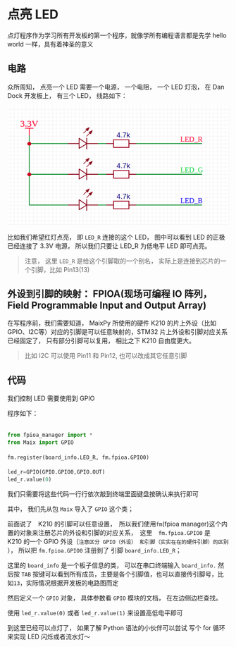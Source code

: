 点亮 LED
==========


点灯程序作为学习所有开发板的第一个程序，就像学所有编程语言都是先学 hello world 一样，具有着神圣的意义

## 电路

众所周知， 点亮一个 LED 需要一个电源， 一个电阻， 一个 LED 灯泡，
在 Dan Dock 开发板上， 有三个 LED， 线路如下：

![](../../assets/hardware/maix_dock/LED_sch.png)


比如我们希望红灯点亮， 即 `LED_R` 连接的这个 LED， 图中可以看到 LED 的正极已经连接了 3.3V 电源， 所以我们只要让 LED_R 为低电平 LED 即可点亮。

> 注意， 这里 `LED_R` 是给这个引脚取的一个别名， 实际上是连接到芯片的一个引脚，比如 Pin13(13)

## 外设到引脚的映射： FPIOA(现场可编程 IO 阵列， Field Programmable Input and Output Array)

在写程序前，我们需要知道， MaixPy 所使用的硬件 K210 的片上外设（比如GPIO、I2C等）对应的引脚是可以任意映射的，STM32 片上外设和引脚对应关系已经固定了， 只有部分引脚可以复用， 相比之下 K210 自由度更大。
> 比如 I2C 可以使用 Pin11 和 Pin12, 也可以改成其它任意引脚

## 代码

我们控制 LED 需要使用到 GPIO

程序如下：

```python

from fpioa_manager import *
from Maix import GPIO

fm.register(board_info.LED_R, fm.fpioa.GPIO0)

led_r=GPIO(GPIO.GPIO0,GPIO.OUT)
led_r.value(0)
```

我们只需要将这些代码一行行依次敲到终端里面键盘按确认来执行即可

其中， 我们先从包 `Maix` 导入了 `GPIO` 这个类；

前面说了　K210 的引脚可以任意设置，　所以我们使用`fm`(fpioa manager)这个内置的对象来注册芯片的外设和引脚的对应关系，　这里　`fm.fpioa.GPIO0` 是　K210 的一个 GPIO 外设（`注意区分 GPIO（外设） 和引脚（实实在在的硬件引脚）的区别` ）， 所以把 `fm.fpioa.GPIO0` 注册到了 引脚 `board_info.LED_R`；

这里的 `board_info` 是一个板子信息的类， 可以在串口终端输入 `board_info.` 然后按 `TAB` 按键可以看到所有成员，主要是各个引脚值，也可以直接传引脚号，比如`13`，实际情况根据开发板的电路图而定


然后定义一个 `GPIO` 对象， 具体参数看 `GPIO` 模块的文档， 在左边侧边栏查找。

使用 `led_r.value(0)` 或者 `led_r.value(1)` 来设置高低电平即可


到这里已经可以点灯了， 如果了解 Python 语法的小伙伴可以尝试 写个 for 循环来实现 LED 闪烁或者流水灯～





